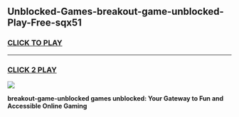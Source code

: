 
## Unblocked-Games-breakout-game-unblocked-Play-Free-sqx51
<h3>
<a href="https://premium76.site?title=breakout-game-unblocked&ref=18A">CLICK TO PLAY</a></h3>
<hr>

<h3>
<a href="https://premium76.site?title=breakout-game-unblocked&ref=18A">CLICK 2 PLAY</a>
  
</h3>

<a href="https://premium76.site?title=breakout-game-unblocked&ref=18A"><img src="https://clearcache.store/games.png"></a>


**breakout-game-unblocked games unblocked: Your Gateway to Fun and Accessible Online Gaming**
